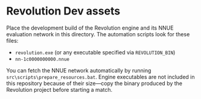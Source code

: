 # Revolution Dev assets

Place the development build of the Revolution engine and its NNUE evaluation
network in this directory. The automation scripts look for these files:

- `revolution.exe` (or any executable specified via `REVOLUTION_BIN`)
- `nn-1c0000000000.nnue`

You can fetch the NNUE network automatically by running
`src\scripts\prepare_resources.bat`. Engine executables are not included in
this repository because of their size—copy the binary produced by the
Revolution project before starting a match.
